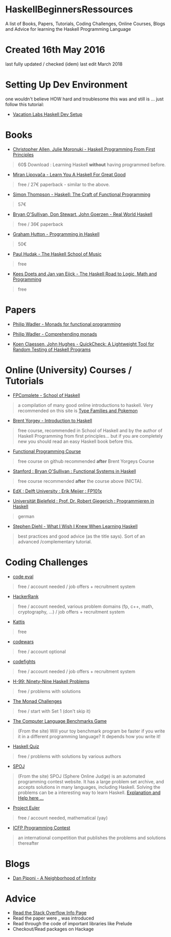 # HaskellBeginnersRessources
A list of Books, Papers, Tutorials, Coding Challenges, Online Courses, Blogs and Advice for learning the Haskell Programming Language


# Created 16th May 2016
last fully updated / checked (idem)
last edit March 2018

# Setting Up Dev Environment
one wouldn't believe HOW hard and troublesome this was and still is ... just follow this tutorial:
- [Vacation Labs Haskell Dev Setup](https://www.vacationlabs.com/haskell/environment-setup.html#) 




# Books
- [Christopher Allen, Julie Moronuki - Haskell Programming From First Principles](http://haskellbook.com/) 
> 60$ Download : Learning Haskell **without** having programmed before.

- [Miran Lipovača - Learn You A Haskell For Great Good](http://learnyouahaskell.com/) 
> free / 27€ paperback - similar to the above.

- [Simon Thompson - Haskell: The Craft of Functional Programming](http://www.haskellcraft.com/craft3e/Home.html)
> 57€

- [Bryan O'Sullivan, Don Stewart, John Goerzen - Real World Haskell](http://book.realworldhaskell.org/) 
> free / 36€ paperback

- [Graham Hutton - Programming in Haskell](http://www.cs.nott.ac.uk/~pszgmh/book.html) 
> 50€

- [Paul Hudak - The Haskell School of Music](http://haskell.cs.yale.edu/wp-content/uploads/2015/03/HSoM.pdf) 
> free

- [Kees Doets and Jan van Eijck - The Haskell Road to Logic, Math and Programming](https://fldit-www.cs.uni-dortmund.de/~peter/PS07/HR.pdf)
> free





# Papers

- [Philip Wadler - Monads for functional programming](http://homepages.inf.ed.ac.uk/wadler/papers/marktoberdorf/baastad.pdf) 

- [Philip Wadler - Comprehending monads](http://www.diku.dk/hjemmesider/ansatte/henglein/papers/wadler1992.pdf) 

- [Koen Claessen, John Hughes - QuickCheck: A Lightweight Tool for Random Testing of Haskell Programs](http://www.eecs.northwestern.edu/~robby/courses/395-495-2009-fall/quick.pdf) 






# Online (University) Courses / Tutorials

- [FPComplete - School of Haskell](https://www.schoolofhaskell.com/) 
> a compilation of many good online introductions to haskell. Very recommended on this site is [Type Families and Pokemon](https://www.schoolofhaskell.com/school/to-infinity-and-beyond/pick-of-the-week/type-families-and-pokemon) 

- [Brent Yorgey - Introduction to Haskell](http://www.cis.upenn.edu/~cis194/lectures.html) 
> free course, recommended in School of Haskell and by the author of Haskell Programming from first principles... but if you are completely new you should read an easy Haskell book before this.

- [Functional Programming Course](https://github.com/NICTA/course) 
> free course on github recommended **after** Brent Yorgeys Course

- [Stanford : Bryan O'Sullivan : Functional Systems in Haskell](http://www.scs.stanford.edu/14sp-cs240h/) 
> free course recommended **after** the course above (NICTA).


- [EdX : Delft University : Erik Meijer : FP101x](https://courses.edx.org/courses/course-v1:DelftX+FP101x+3T2015/info)

- [Universität Bielefeld : Prof. Dr. Robert Giegerich : Programmieren in Haskell](https://www.techfak.uni-bielefeld.de/ags/pi/lehre/AuDIWS13/#haskell) 
> german

- [Stephen Diehl - What I Wish I Knew When Learning Haskell](http://dev.stephendiehl.com/hask/#basics)
>best practices and good advice (as the title says). Sort of an advanced /complementary tutorial.





# Coding Challenges

- [code eval](https://www.codeeval.com/) 
> free / account needed / job offers + recruitment system

- [HackerRank](https://www.hackerrank.com/domains) 
> free / account needed, various problem domains (fp, c++, math, cryptography, ...) / job offers + recruitment system

- [Kattis](https://open.kattis.com/problems/) 
> free

- [codewars](http://www.codewars.com/?language=haskell) 
> free / account optional

- [codefights](https://codefights.com/) 
> free / account needed / job offers + recruitment system

- [H-99: Ninety-Nine Haskell Problems](https://wiki.haskell.org/H-99:_Ninety-Nine_Haskell_Problems) 
> free / problems with solutions

- [The Monad Challenges](https://mightybyte.github.io/monad-challenges/) 
> free / start with Set 1 (don't skip it)

- [The Computer Language Benchmarks Game](http://benchmarksgame.alioth.debian.org/) 
> (From the site) Will your toy benchmark program be faster if you write it in a different programming language? It depends how you write it!

- [Haskell Quiz](https://wiki.haskell.org/Haskell_Quiz) 
> free / problems with solutions by various authors

- [SPOJ](http://www.spoj.com/) 
> (From the site) SPOJ (Sphere Online Judge) is an automated programming contest website. It has a large problem set archive, and accepts solutions in many languages, including Haskell. Solving the problems can be a interesting way to learn Haskell. [Explanation and Help here ...](https://wiki.haskell.org/SPOJ) 

- [Project Euler](https://projecteuler.net/) 
> free / account needed, mathematical (yay)

- [ICFP Programming Contest](httP://icfpcontest.org) 
> an international competition that publishes the problems and solutions thereafter







# Blogs
- [Dan Piponi - A Neighborhood of Infinity ](http://blog.sigfpe.com/) 







# Advice
- [Read the Stack Overflow Info Page](http://stackoverflow.com/tags/haskell/info) 
- Read the paper were _ was introduced
- Read through the code of important libraries like Prelude
- Checkout/Read packages on Hackage
